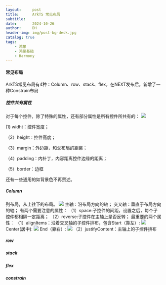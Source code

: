 ```yaml
---
layout:     post
title:      ArkTS 常见布局
subtitle:   
date:       2024-10-26
author:     DH
header-img: img/post-bg-desk.jpg
catalog: true
tags:
    - 鸿蒙
    - 鸿蒙基础
    - Harmony
---
```

#### 常见布局
ArkTS常见布局有4种：Column、row、stack、flex，在NEXT发布后，新增了一种Constrain布局

##### 控件共有属性
对于每个控件，除了特殊的属性，还有部分属性是所有控件所共有的：
![](https://camo.githubusercontent.com/7a7fb637e6c538242715707c9593e7e941d7122ebeec6f7c11d90cceec5c27de/68747470733a2f2f692d626c6f672e6373646e696d672e636e2f6469726563742f37643166303939376136333834393830386334616163333232316364376264392e706e67)

(1) widht：控件宽度；

（2）height：控件高度；

（3）margin：外边距，和父布局的距离；

（4）padding：内补丁，内容距离控件边缘的距离；

（5）border：边框

还有一些通用的如背景色不再赘述。


#####  Column 
列布局，从上往下的布局。
![](https://camo.githubusercontent.com/9caf588b10b938706db80b36a04284121ee384fcf58877c19b19cc397650d66a/68747470733a2f2f692d626c6f672e6373646e696d672e636e2f6469726563742f35396562613737393233666234323133626130313332653138653333353235342e706e67)
主轴：沿布局方向的轴；
交叉轴：垂直于布局方向的轴；
有两个需要注意的属性：
（1）space:子控件的间距，设置之后，每个子控件都相隔一定距离；
（2）reverse:子控件在主轴上是否反转；
最重要的两个属性：
（1）alignItems：沿着交叉轴的子控件排布，包含Start（靠左）:
![](https://camo.githubusercontent.com/70b6582af76eefe1ffbb90fc3212377a4f01f88d0186dab84b413a42153f284c/68747470733a2f2f692d626c6f672e6373646e696d672e636e2f6469726563742f61363765323135373161636134636633623639316531663432646561653665612e706e67
)
Center(居中):
![](https://camo.githubusercontent.com/9327dff2beb7b7bf0da5ff4ea5a88993627b1434351fe48a223b40f5d9578b69/68747470733a2f2f692d626c6f672e6373646e696d672e636e2f6469726563742f66333636363536393839333234366566383837346461363838643666333332632e706e67)
End（靠右）:
![](https://camo.githubusercontent.com/8216f4a20f8da1c24eafef4fdf710faf6a8b0e7c35ad1eafbed301af20794c3c/68747470733a2f2f692d626c6f672e6373646e696d672e636e2f6469726563742f66326337663637646337316634376432393435303565626266393434653262372e706e67
)
（2）justifyContent：主轴上的子控件排布

#####  row
#####  stack
#####  flex
#####  constrain
